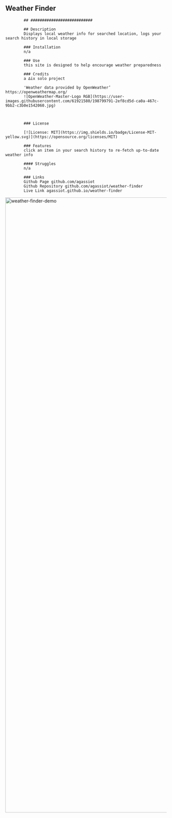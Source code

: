   ## Weather Finder

            ## ###########################

            ## Description
            Displays local weather info for searched location, logs your search history in local storage
            
            ### Installation
            n/a
            
            ### Use
            this site is designed to help encourage weather preparedness
            
            ### Credits
            a ∆ix solo project
            
            'Weather data provided by OpenWeather’   https://openweathermap.org/
            ![OpenWeather-Master-Logo RGB](https://user-images.githubusercontent.com/61921580/198799791-2ef8cd5d-ca0a-467c-9bb2-c3b0e1542060.jpg)

          
            
            ### License
            
            [![License: MIT](https://img.shields.io/badge/License-MIT-yellow.svg)](https://opensource.org/licenses/MIT)
            
            ### Features
            click an item in your search history to re-fetch up-to-date weather info
            
            #### Struggles
            n/a
            
            ### Links
            Github Page github.com/agassiot
            Github Repository github.com/agassiot/weather-finder
            Live Link agassiot.github.io/weather-finder
            
            
<img width="1920" alt="weather-finder-demo" src="https://user-images.githubusercontent.com/61921580/198792562-819aeda3-ea31-47ae-acbf-c11e92978481.png">

